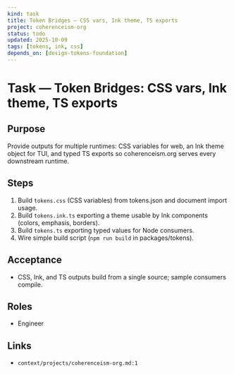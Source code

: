 ```yaml
---
kind: task
title: Token Bridges — CSS vars, Ink theme, TS exports
project: coherenceism-org
status: todo
updated: 2025-10-09
tags: [tokens, ink, css]
depends_on: [design-tokens-foundation]
---
```


# Task — Token Bridges: CSS vars, Ink theme, TS exports

## Purpose
Provide outputs for multiple runtimes: CSS variables for web, an Ink theme object for TUI, and typed TS exports so coherenceism.org serves every downstream runtime.

## Steps
1) Build `tokens.css` (CSS variables) from tokens.json and document import usage.
2) Build `tokens.ink.ts` exporting a theme usable by Ink components (colors, emphasis, borders).
3) Build `tokens.ts` exporting typed values for Node consumers.
4) Wire simple build script (`npm run build` in packages/tokens).

## Acceptance
- CSS, Ink, and TS outputs build from a single source; sample consumers compile.

## Roles
- Engineer

## Links
- `context/projects/coherenceism-org.md:1`
